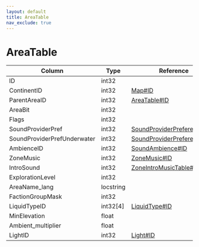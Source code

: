```yaml
---
layout: default
title: AreaTable
nav_exclude: true
---
```

# AreaTable

| Column | Type | Reference | Comment |
|--------|------|-----------|---------|
|ID|int32|||
|ContinentID|int32|[Map#ID](Map)||
|ParentAreaID|int32|[AreaTable#ID](AreaTable)||
|AreaBit|int32|||
|Flags|int32|||
|SoundProviderPref|int32|[SoundProviderPreferences#ID](SoundProviderPreferences)||
|SoundProviderPrefUnderwater|int32|[SoundProviderPreferences#ID](SoundProviderPreferences)||
|AmbienceID|int32|[SoundAmbience#ID](SoundAmbience)||
|ZoneMusic|int32|[ZoneMusic#ID](ZoneMusic)||
|IntroSound|int32|[ZoneIntroMusicTable#ID](ZoneIntroMusicTable)||
|ExplorationLevel|int32|||
|AreaName_lang|locstring|||
|FactionGroupMask|int32|||
|LiquidTypeID|int32[4]|[LiquidType#ID](LiquidType)||
|MinElevation|float|||
|Ambient_multiplier|float|||
|LightID|int32|[Light#ID](Light)||
